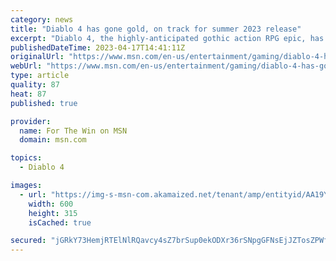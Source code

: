 ```yaml
---
category: news
title: "Diablo 4 has gone gold, on track for summer 2023 release"
excerpt: "Diablo 4, the highly-anticipated gothic action RPG epic, has gone gold - well ahead of launch. On Monday, Blizzard Entertainment announced that"
publishedDateTime: 2023-04-17T14:41:11Z
originalUrl: "https://www.msn.com/en-us/entertainment/gaming/diablo-4-has-gone-gold-on-track-for-summer-2023-release/ar-AA19YCpH"
webUrl: "https://www.msn.com/en-us/entertainment/gaming/diablo-4-has-gone-gold-on-track-for-summer-2023-release/ar-AA19YCpH"
type: article
quality: 87
heat: 87
published: true

provider:
  name: For The Win on MSN
  domain: msn.com

topics:
  - Diablo 4

images:
  - url: "https://img-s-msn-com.akamaized.net/tenant/amp/entityid/AA19YMiU.img?h=315&w=600&m=6&q=60&o=t&l=f&f=jpg&x=509&y=335"
    width: 600
    height: 315
    isCached: true

secured: "jGRkY73HemjRTElNlRQavcy4sZ7brSup0ekODXr36rSNpgGFNsEjJZTosZPWf+iX72G/Okcn3fnVD0EjVayIe9XxJ/HARKKzUxxfNIb/IVdec9b4mXvOyDiGnD8dM8rvhm5qJsPz6Uf2o9tDX5wJLYZ/Z9ZKManXrWIZCGm7brWvO5wLeKsPJHtIeuhkhSCobPBErMnUWeM//yN37f3J73cs3wZx+abOa1xaQdu+97DyLw6FLckNYUzrkLLYU/FxnJr6ZDgzB2eFfkQ9MYcAZa98myu6OtcckGHVYeE8GtLWDmejWZpohM5CCSLS/uwDre1hfjhvS3uBBW+uz8BP3tU9BDxUQ6aiOkIx2cAePLM=;EfRIzyxA+wwIYHNoGVhemg=="
---
```


